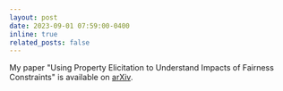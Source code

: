 ```yaml
---
layout: post
date: 2023-09-01 07:59:00-0400
inline: true
related_posts: false
---
```


My paper "Using Property Elicitation to Understand Impacts of Fairness Constraints" is available on [arXiv](https://arxiv.org/abs/2309.11343).

